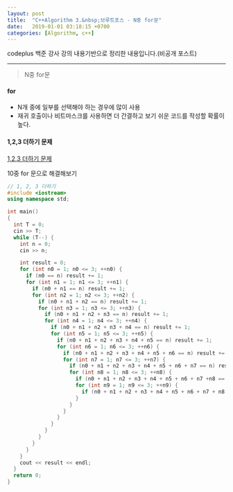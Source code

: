 ```yaml
---
layout: post
title:  "C++Algorithm 3.&nbsp;브루트포스 - N중 for문"
date:   2019-01-01 03:18:15 +0700
categories: [Algorithm, c++]
---
```


codeplus 백준 강사 강의 내용기반으로 정리한 내용입니다.(비공개 포스트)

---

> N중 for문

#### for

- N개 중에 일부를 선택해야 하는 경우에 많이 사용
- 재귀 호출이나 비트마스크를 사용하면 더 간결하고 보기 쉬운 코드를 작성할 확률이 높다.

#### 1,2,3 더하기 문제

[1,2,3 더하기 문제](https://www.acmicpc.net/problem/9095)

10중 for 문으로 해결해보기

``` cpp
// 1, 2, 3 더하기
#include <iostream>
using namespace std;

int main()
{
  int T = 0;
  cin >> T;
  while (T--) {
    int n = 0;
    cin >> n;

    int result = 0;
    for (int n0 = 1; n0 <= 3; ++n0) {
      if (n0 == n) result += 1;
      for (int n1 = 1; n1 <= 3; ++n1) {
        if (n0 + n1 == n) result += 1;
        for (int n2 = 1; n2 <= 3; ++n2) {
          if (n0 + n1 + n2 == n) result += 1;
          for (int n3 = 1; n3 <= 3; ++n3) {
            if (n0 + n1 + n2 + n3 == n) result += 1;
            for (int n4 = 1; n4 <= 3; ++n4) {
              if (n0 + n1 + n2 + n3 + n4 == n) result += 1;
              for (int n5 = 1; n5 <= 3; ++n5) {
                if (n0 + n1 + n2 + n3 + n4 + n5 == n) result += 1;
                for (int n6 = 1; n6 <= 3; ++n6) {
                  if (n0 + n1 + n2 + n3 + n4 + n5 + n6 == n) result += 1;
                  for (int n7 = 1; n7 <= 3; ++n7) {
                    if (n0 + n1 + n2 + n3 + n4 + n5 + n6 + n7 == n) result += 1;
                    for (int n8 = 1; n8 <= 3; ++n8) {
                      if (n0 + n1 + n2 + n3 + n4 + n5 + n6 + n7 +n8 == n) result += 1;
                      for (int n9 = 1; n9 <= 3; ++n9) {
                        if (n0 + n1 + n2 + n3 + n4 + n5 + n6 + n7 + n8 + n9 == n) result += 1;
                      }
                    }
                  }
                }
              }
            }
          }
        }
      }
    }
    cout << result << endl;
  }
  return 0;
}
```